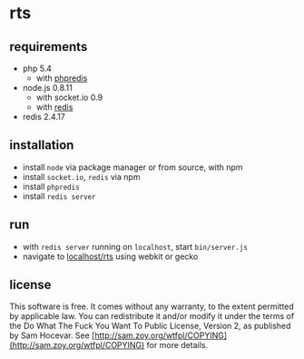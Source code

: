 rts
===

requirements
------------
- php 5.4
  - with [phpredis](https://github.com/nicolasff/phpredis)
- node.js 0.8.11
  - with socket.io 0.9
  - with [redis](https://github.com/mranney/node_redis)
- redis 2.4.17

installation
------------
- install `node` via package manager or from source, with npm
- install `socket.io`, `redis` via npm
- install `phpredis`
- install `redis server`

run
---
- with `redis server` running on `localhost`, start `bin/server.js`
- navigate to [localhost/rts](http://localhost/rts/) using webkit or gecko


license
-------
This software is free. It comes without any warranty, to the extent permitted by applicable law. You can redistribute it and/or modify it under the terms of the Do What The Fuck You Want To Public License, Version 2, as published by Sam Hocevar. See [http://sam.zoy.org/wtfpl/COPYING](http://sam.zoy.org/wtfpl/COPYING) for more details.
